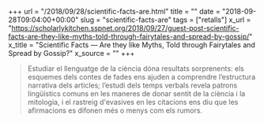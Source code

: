 +++
url = "/2018/09/28/scientific-facts-are.html"
title = ""
date = "2018-09-28T09:04:00+00:00"
slug = "scientific-facts-are"
tags = ["retalls"]
x_url = "https://scholarlykitchen.sspnet.org/2018/09/27/guest-post-scientific-facts-are-they-like-myths-told-through-fairytales-and-spread-by-gossip/"
x_title = "Scientific Facts — Are they like Myths, Told through Fairytales and Spread by Gossip?"
x_source = ""
+++


> Estudiar el llenguatge de la ciència dóna resultats sorprenents: els esquemes dels contes de fades ens ajuden a comprendre l’estructura narrativa dels articles; l’estudi dels temps verbals revela patrons lingüístics comuns en les maneres de donar sentit de la ciència i la mitologia, i el rastreig d'evasives en les citacions ens diu que les afirmacions es difonen més o menys com els rumors.

